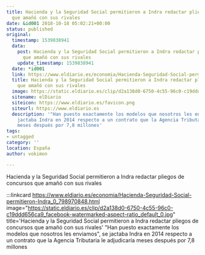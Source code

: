 ```yaml
---
title: Hacienda y la Seguridad Social permitieron a Indra redactar pliegos de concursos
  que amañó con sus rivales
date: &id001 2018-10-18 05:02:21+00:00
status: published
original:
  timestamp: 1539838941
  data:
    post: Hacienda y la Seguridad Social permitieron a Indra redactar pliegos de concursos
      que amañó con sus rivales
    update_timestamp: 1539838941
  date: *id001
  link: https://www.eldiario.es/economia/Hacienda-Seguridad-Social-permitieron-Indra_0_798970848.html
  title: Hacienda y la Seguridad Social permitieron a Indra redactar pliegos de concursos
    que amañó con sus rivales
  image: https://static.eldiario.es/clip/d2a138d0-6750-4c55-96c0-c19ddd656ca9_facebook-watermarked-aspect-ratio_default_0.jpg
  sitename: elDiario
  siteicon: https://www.eldiario.es/favicon.png
  siteurl: https://www.eldiario.es
  description: '"Han puesto exactamente los modelos que nosotros les enviamos", se
    jactaba Indra en 2014 respecto a un contrato que la Agencia Tributaria le adjudicaría
    meses después por 7,8 millones'
tags:
- untagged
category: ''
location: España
author: vokimon

---
```

Hacienda y la Seguridad Social permitieron a Indra redactar pliegos de concursos que amañó con sus rivales

:::linkcard https://www.eldiario.es/economia/Hacienda-Seguridad-Social-permitieron-Indra_0_798970848.html image="https://static.eldiario.es/clip/d2a138d0-6750-4c55-96c0-c19ddd656ca9_facebook-watermarked-aspect-ratio_default_0.jpg" title='Hacienda y la Seguridad Social permitieron a Indra redactar pliegos de concursos que amañó con sus rivales'
    "Han puesto exactamente los modelos que nosotros les enviamos", se jactaba Indra en 2014 respecto a un contrato que la Agencia Tributaria le adjudicaría meses después por 7,8 millones


